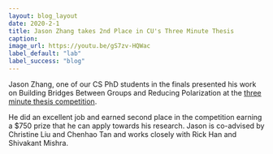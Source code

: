 ```yaml
---
layout: blog_layout
date: 2020-2-1
title: Jason Zhang takes 2nd Place in CU's Three Minute Thesis
caption:
image_url: https://youtu.be/gS7zv-HQWac
label_default: "lab" 
label_success: "blog"
---
```

Jason Zhang, one of our CS PhD students in the finals presented his work on Building Bridges Between Groups and Reducing Polarization at the [three minute thesis competition](https://youtu.be/gS7zv-HQWac).

He did an excellent job and earned second place in the competition earning a $750 prize that he can apply towards his research. Jason is co-advised by Christine Liu and Chenhao Tan and works closely with Rick Han and Shivakant Mishra.
